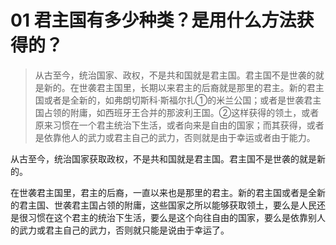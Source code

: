 # 01 君主国有多少种类？是用什么方法获得的？

> 从古至今，统治国家、政权，不是共和国就是君主国。君主国不是世袭的就是新的。在世袭君主国里，长期以来君主的后裔就是那里的君主。新的君主国或者是全新的，如弗朗切斯科·斯福尔扎①的米兰公国；或者是世袭君主国占领的附庸，如西班牙王合并的那波利王国。②这样获得的领土，或者原来习惯在一个君主统治下生活，或者向来是自由的国家；而其获得，或者是依靠他人的武力或君主自己的武力，否则就是由于幸运或者由于能力。

从古至今，统治国家获取政权，不是共和国就是君主国。君主国不是世袭的就是新的。

在世袭君主国里，君主的后裔，一直以来也是那里的君主。新的君主国或者是全新的君主国、世袭君主国占领的附庸，这些国家之所以能够获取领土，要么是人民还是很习惯在这个君主的统治下生活，要么是这个向往自由的国家，要么是依靠别人的武力或君主自己的武力，否则就只能是说由于幸运了。
